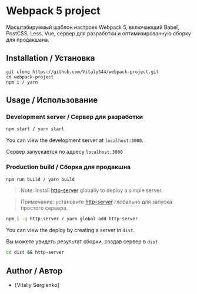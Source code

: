 # Webpack 5 project

Масштабируемый шаблон настроек Webpack 5, включающий Babel, PostCSS, Less, Vue, сервер для разработки и оптимизированную сборку для продакшана.

## Installation / Установка

```
git clone https://github.com/VitalyS44/webpack-project.git
cd webpack-project
npm i / yarn
```

## Usage / Использование

### Development server / Сервер для разработки

```bash
npm start / yarn start
```

You can view the development server at `localhost:3000`.

Сервер запускается по адресу `localhost:3000`

### Production build / Сборка для продакшна

```bash
npm run build / yarn build
```

> Note: Install [http-server](https://www.npmjs.com/package/http-server) globally to deploy a simple server.

> Примечание: установите [http-server](https://www.npmjs.com/package/http-server) глобально для запуска простого сервера.

```bash
npm i -g http-server / yarn global add http-server
```

You can view the deploy by creating a server in `dist`.

Вы можете увидеть результат сборки, создав сервер в `dist`

```bash
cd dist && http-server
```

## Author / Автор

-   [Vitaliy Sergienko]
